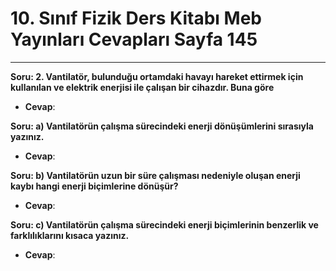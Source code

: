 # 10. Sınıf Fizik Ders Kitabı Meb Yayınları Cevapları Sayfa 145

---

**Soru: 2. Vantilatör, bulunduğu ortamdaki havayı hareket ettirmek için kullanılan ve elektrik enerjisi ile çalışan bir cihazdır. Buna göre**

-   **Cevap**:

**Soru: a) Vantilatörün çalışma sürecindeki enerji dönüşümlerini sırasıyla yazınız.**

-   **Cevap**:

**Soru: b) Vantilatörün uzun bir süre çalışması nedeniyle oluşan enerji kaybı hangi enerji biçimlerine dönüşür?**

-   **Cevap**:

**Soru: c) Vantilatörün çalışma sürecindeki enerji biçimlerinin benzerlik ve farklılıklarını kısaca yazınız.**

-   **Cevap**: